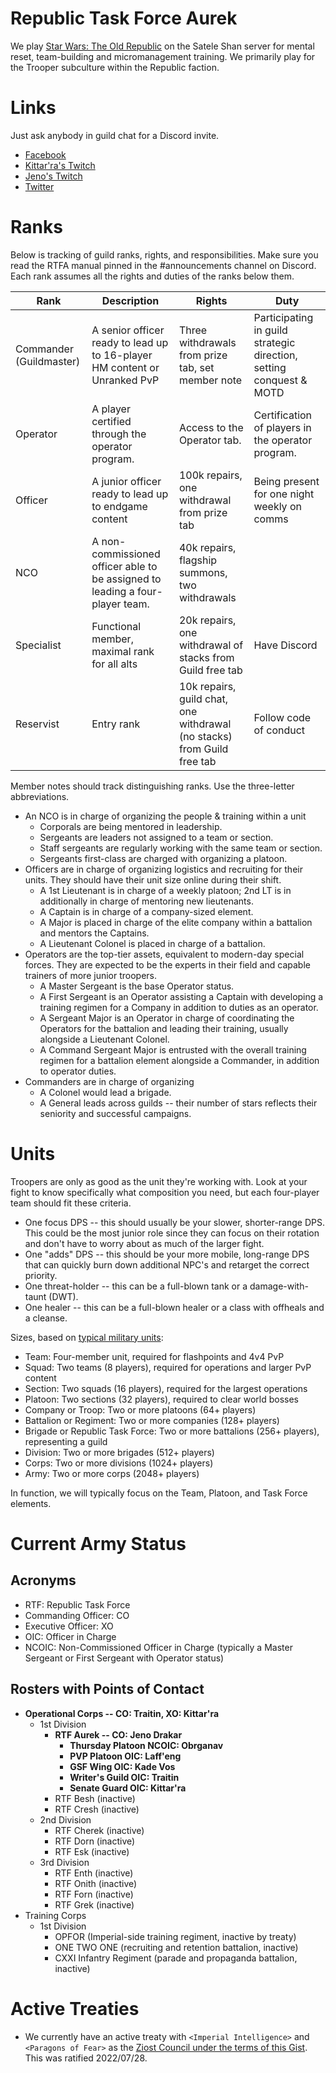 # Republic Task Force Aurek

We play [Star Wars: The Old Republic](http://swtor.com/) on the Satele Shan server for mental reset, team-building and micromanagement training. We primarily play for the Trooper subculture within the Republic faction.

# Links

Just ask anybody in guild chat for a Discord invite.

* [Facebook](https://www.facebook.com/121stAurek/)
* [Kittar'ra's Twitch](https://www.twitch.tv/121staurek_kittarra)
* [Jeno's Twitch](https://www.twitch.tv/121staurek_jeno)
* [Twitter](https://twitter.com/121staurek)

# Ranks
Below is tracking of guild ranks, rights, and responsibilities. Make sure you read the RTFA manual pinned in the #announcements channel on Discord. Each rank assumes all the rights and duties of the ranks below them.

| Rank | Description | Rights | Duty |
|---|---|---|---|
| Commander (Guildmaster) | A senior officer ready to lead up to 16-player HM content or Unranked PvP | Three withdrawals from prize tab, set member note | Participating in guild strategic direction, setting conquest & MOTD |
| Operator | A player certified through the operator program. | Access to the Operator tab. | Certification of players in the operator program. |
| Officer | A junior officer ready to lead up to endgame content | 100k repairs, one withdrawal from prize tab | Being present for one night weekly on comms |
| NCO | A non-commissioned officer able to be assigned to leading a four-player team. | 40k repairs, flagship summons, two withdrawals | 
| Specialist | Functional member, maximal rank for all alts | 20k repairs, one withdrawal of stacks from Guild free tab  | Have Discord 
| Reservist | Entry rank | 10k repairs, guild chat, one withdrawal (no stacks) from Guild free tab | Follow code of conduct |

Member notes should track distinguishing ranks. Use the three-letter abbreviations.

* An NCO is in charge of organizing the people & training within a unit
  * Corporals are being mentored in leadership.
  * Sergeants are leaders not assigned to a team or section.
  * Staff sergeants are regularly working with the same team or section.
  * Sergeants first-class are charged with organizing a platoon.
* Officers are in charge of organizing logistics and recruiting for their units. They should have their unit size online during their shift.
  * A 1st Lieutenant is in charge of a weekly platoon; 2nd LT is in additionally in charge of mentoring new lieutenants.
  * A Captain is in charge of a company-sized element.
  * A Major is placed in charge of the elite company within a battalion and mentors the Captains.
  * A Lieutenant Colonel is placed in charge of a battalion. 
* Operators are the top-tier assets, equivalent to modern-day special forces. They are expected to be the experts in their field and capable trainers of more junior troopers.
  * A Master Sergeant is the base Operator status.
  * A First Sergeant is an Operator assisting a Captain with developing a training regimen for a Company in addition to duties as an operator.
  * A Sergeant Major is an Operator in charge of coordinating the Operators for the battalion and leading their training, usually alongside a Lieutenant Colonel.
  * A Command Sergeant Major is entrusted with the overall training regimen for a battalion element alongside a Commander, in addition to operator duties.
* Commanders are in charge of organizing 
  * A Colonel would lead a brigade.
  * A General leads across guilds -- their number of stars reflects their seniority and successful campaigns.

# Units

Troopers are only as good as the unit they're working with. Look at your fight to know specifically what composition you need, but each four-player team should fit these criteria.

* One focus DPS -- this should usually be your slower, shorter-range DPS. This could be the most junior role since they can focus on their rotation and don't have to worry about as much of the larger fight.
* One "adds" DPS -- this should be your more mobile, long-range DPS that can quickly burn down additional NPC's and retarget the correct priority.
* One threat-holder -- this can be a full-blown tank or a damage-with-taunt (DWT). 
* One healer -- this can be a full-blown healer or a class with offheals and a cleanse.

Sizes, based on [typical military units](https://www.liveabout.com/u-s-army-military-organization-from-squad-to-corps-4053660):

* Team: Four-member unit, required for flashpoints and 4v4 PvP
* Squad: Two teams (8 players), required for operations and larger PvP content
* Section: Two squads (16 players), required for the largest operations
* Platoon: Two sections (32 players), required to clear world bosses
* Company or Troop: Two or more platoons (64+ players)
* Battalion or Regiment: Two or more companies (128+ players)
* Brigade or Republic Task Force: Two or more battalions (256+ players), representing a guild
* Division: Two or more brigades (512+ players)
* Corps: Two or more divisions (1024+ players)
* Army: Two or more corps (2048+ players)

In function, we will typically focus on the Team, Platoon, and Task Force elements.

# Current Army Status

## Acronyms

* RTF: Republic Task Force
* Commanding Officer: CO
* Executive Officer: XO
* OIC: Officer in Charge
* NCOIC: Non-Commissioned Officer in Charge (typically a Master Sergeant or First Sergeant with Operator status)

## Rosters with Points of Contact

* **Operational Corps -- CO: Traitin, XO: Kittar'ra**
  * 1st Division
    * **RTF Aurek -- CO: Jeno Drakar**
      * **Thursday Platoon NCOIC: Obrganav**
      * **PVP Platoon OIC: Laff'eng**
      * **GSF Wing OIC: Kade Vos**
      * **Writer's Guild OIC: Traitin**
      * **Senate Guard OIC: Kittar'ra**
    * RTF Besh (inactive)
    * RTF Cresh (inactive)
  * 2nd Division
    * RTF Cherek (inactive)
    * RTF Dorn (inactive)
    * RTF Esk (inactive)
  * 3rd Division
    * RTF Enth (inactive)
    * RTF Onith (inactive)
    * RTF Forn (inactive)
    * RTF Grek (inactive)
* Training Corps
  * 1st Division
    * OPFOR (Imperial-side training regiment, inactive by treaty)
    * ONE TWO ONE (recruiting and retention battalion, inactive)
    * CXXI Infantry Regiment (parade and propaganda battalion, inactive)

# Active Treaties

* We currently have an active treaty with `<Imperial Intelligence>` and `<Paragons of Fear>` as the [Ziost Council under the terms of this Gist](https://gist.github.com/Dark-Feather/8560acdedbb64ed9f51e2731ee9057de). This was ratified 2022/07/28.
